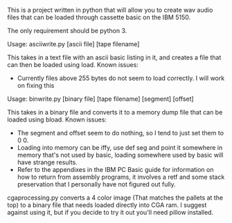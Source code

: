 This is a project written in python that will allow you to create wav audio files that can be loaded through cassette basic on the IBM 5150.

The only requirement should be python 3.

Usage:
asciiwrite.py [ascii file] [tape filename]

This takes in a text file with an ascii basic listing in it, and creates a file that can then be loaded using load.
Known issues:
* Currently files above 255 bytes do not seem to load correctly. I will work on fixing this

Usage:
binwrite.py [binary file] [tape filename] [segment] [offset]

This takes in a binary file and converts it to a memory dump file that can be loaded using bload.
Known issues:
* The segment and offset seem to do nothing, so I tend to just set them to 0 0.
* Loading into memory can be iffy, use def seg and point it somewhere in memory that's not used by basic, loading somewhere used by basic will have strange results.
* Refer to the appendixes in the IBM PC Basic guide for information on how to return from assembly programs, it involves a retf and some stack preservation that I personally have not figured out fully.

cgaprocessing.py converts a 4 color image (That matches the pallets at the top) to a binary file that needs loaded directly into CGA ram. I suggest against using it, but if you decide to try it out you'll need pillow installed.